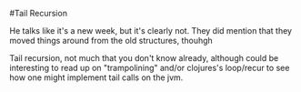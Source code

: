 #Tail Recursion

He talks like it's a new week, but it's clearly not. They did mention that they moved things around from the old structures, thouhgh

Tail recursion, not much that you don't know already, although could be interesting to read up on "trampolining" and/or clojures's loop/recur to see how one might implement tail calls on the jvm.
